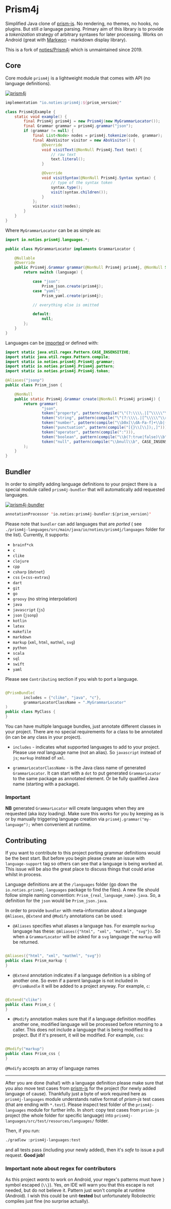 # Prism4j

Simplified Java clone of [prism-js](https://github.com/PrismJS/prism). No rendering, no themes, no hooks, no plugins.
But still _a_ language parsing. Primary aim of this library is to provide a _tokenization_ strategy of arbitrary
syntaxes for later processing. Works on Android (great with [Markwon](https://github.com/noties/Markwon) - markdown
display library).

This is a fork of [noties/Prism4j](https://github.com/noties/Prism4j) which is unmaintained since 2019.

## Core

Core module `prism4j` is a lightweight module that comes with API (no language definitions).

[![prism4j](https://img.shields.io/maven-central/v/io.noties/prism4j.svg?label=prism4j)](http://search.maven.org/#search|ga|1|g%3A%22io.noties%22%20AND%20a%3A%22prism4j%22)

```kotlin
implementation "io.noties:prism4j:${prism_version}"
```

```java
class Prism4jExample {
    static void example() {
        final Prism4j prism4j = new Prism4j(new MyGrammarLocator());
        final Grammar grammar = prism4j.grammar("json");
        if (grammar != null) {
            final List<Node> nodes = prism4j.tokenize(code, grammar);
            final AbsVisitor visitor = new AbsVisitor() {
                @Override
                void visitText(@NonNull Prism4j.Text text) {
                    // raw text
                    text.literal();
                }

                @Override
                void visitSyntax(@NonNull Prism4j.Syntax syntax) {
                    // type of the syntax token
                    syntax.type();
                    visit(syntax.children());
                }
            };
            visitor.visit(nodes);
        }
    }
}
```

Where `MyGrammarLocator` can be as simple as:

```java
import io.noties.prism4j.languages.*;

public class MyGrammarLocator implements GrammarLocator {

    @Nullable
    @Override
    public Prism4j.Grammar grammar(@NonNull Prism4j prism4j, @NonNull String language) {
        return switch (language) {

            case "json":
                Prism_json.create(prism4j);
            case "yaml":
                Prism_yaml.create(prism4j);

            // everything else is omitted

            default:
                null;
        };
    }
}
```

Languages can be [imported](#Bundler) or defined with:

```java
import static java.util.regex.Pattern.CASE_INSENSITIVE;
import static java.util.regex.Pattern.compile;
import static io.noties.prism4j.Prism4j.grammar;
import static io.noties.prism4j.Prism4j.pattern;
import static io.noties.prism4j.Prism4j.token;

@Aliases("jsonp")
public class Prism_json {

    @NonNull
    public static Prism4j.Grammar create(@NonNull Prism4j prism4j) {
        return grammar(
                "json",
                token("property", pattern(compile("\"(?:\\\\.|[^\\\\\"\\r\\n])*\"(?=\\s*:)", CASE_INSENSITIVE))),
                token("string", pattern(compile("\"(?:\\\\.|[^\\\\\"\\r\\n])*\"(?!\\s*:)"), false, true)),
                token("number", pattern(compile("\\b0x[\\dA-Fa-f]+\\b|(?:\\b\\d+\\.?\\d*|\\B\\.\\d+)(?:[Ee][+-]?\\d+)?"))),
                token("punctuation", pattern(compile("[{}\\[\\]);,]"))),
                token("operator", pattern(compile(":"))),
                token("boolean", pattern(compile("\\b(?:true|false)\\b", CASE_INSENSITIVE))),
                token("null", pattern(compile("\\bnull\\b", CASE_INSENSITIVE)))
        );
    }
}
```

## Bundler

In order to simplify adding language definitions to your project there is a special module called `prism4j-bundler` that
will automatically add requested languages.

[![prism4j-bundler](https://img.shields.io/maven-central/v/io.noties/prism4j-bundler.svg?label=prism4j-bundler)](http://search.maven.org/#search|ga|1|g%3A%22io.noties%22%20AND%20a%3A%22prism4j-bundler%22)

```kotlin
annotationProcessor 'io.noties:prism4j-bundler:${prism_version}'
```

Please note that `bundler` can add languages that are _ported_ (
see `./prism4j-languages/src/main/java/io/noties/prism4j/languages` folder for the list). Currently, it supports:

* `brainf*ck`
* `c`
* `clike`
* `clojure`
* `cpp`
* `csharp` (`dotnet`)
* `css` (+`css-extras`)
* `dart`
* `git`
* `go`
* `groovy` (no string interpolation)
* `java`
* `javascript` (`js`)
* `json` (`jsonp`)
* `kotlin`
* `latex`
* `makefile`
* `markdown`
* `markup` (`xml`, `html`, `mathml`, `svg`)
* `python`
* `scala`
* `sql`
* `swift`
* `yaml`

Please see `Contributing` section if you wish to port a language.

```java

@PrismBundle(
        includes = {"clike", "java", "c"},
        grammarLocatorClassName = ".MyGrammarLocator"
)
public class MyClass {
}
```

You can have multiple language bundles, just annotate different classes in your project. There are no special
requirements for a class to be annotated (in can be any class in your project).

* `includes` - indicates what supported languages to add to your project. Please use _real_
  language name (not an alias). So `javascript` instead of `js`; `markup` instead of `xml`.

* `grammarLocatorClassName` - is the Java class name of generated `GrammarLocator`. It can start with a `dot` to put
  generated `GrammarLocator` to the same package as annotated element. Or be fully qualified Java name (starting with a
  package).

### Important

**NB** generated `GrammarLocator` will create languages when they are requested (aka _lazy_ loading). Make sure this
works for you by keeping as is or by manually triggering language creation via `prism4j.grammar("my-language");` when
convenient at runtime.

## Contributing

If you want to contribute to this project porting grammar definitions would be the best start. But before you begin
please create an issue with `language-support` tag so others can see that a language is being worked at. This issue will
be also the great place to discuss things that could arise whilst in process.

Language definitions are at the `/languages` folder (go down the `io.noties.prism4j.languages`
package to find the files). A new file should follow simple naming convention:
`Prism_{real_language_name}.java`. So, a definition for the `json` would be `Prism_json.java`.

In order to provide `bundler` with meta-information about a language `@Aliases`, `@Extend`
and `@Modify` annotations can be used:

* `@Aliases` specifies what aliases a language has. For example `markup` language has
  these: `@Aliases({"html", "xml", "mathml", "svg"})`. So when a `GrammarLocator` will be asked for a `svg` language
  the `markup` will be returned.

```java

@Aliases({"html", "xml", "mathml", "svg"})
public class Prism_markup {
}
```

* `@Extend` annotation indicates if a language definition is a sibling of another one. So even if a parent language is
  not included in `@PrismBundle` it will be added to a project anyway. For example, `c`:

```java

@Extend("clike")
public class Prism_c {
}
```

* `@Modify` annotation makes sure that if a language definition modifies another one, modified language will be
  processed before returning to a caller. This does not include a language that is being modified to a project. But if
  it's present, it will be modified. For example, `css`:

```java

@Modify("markup")
public class Prism_css {
}
```

`@Modify` accepts an array of language names

---

After you are done (haha!) with a language definition please make sure that you also move test cases
from [prism-js](https://github.com/PrismJS/prism) for the project (for newly added language of cause). Thankfully just a
byte of work required here as `prism4j-languages` module understands native format of _prism-js_ test cases (that are
ending with `*.test`). Please inspect test folder of the `prism4j-languages` module for further info. In short: copy
test cases from `prism-js` project (the whole folder for specific language)
into `prism4j-languages/src/test/resources/languages/` folder.

Then, if you run:

```bash
./gradlew :prism4j-languages:test
```

and all tests pass (including your newly added), then it's _safe_ to issue a pull request. **Good job!**

### Important note about regex for contributors

As this project _wants_ to work on Android, your regex's patterns must have `}` symbol escaped (`\\}`). Yes, _an_ IDE
will warn you that this escape is not needed, but do not believe it. Pattern just won't compile at runtime (Android). I
wish this could be unit-**tested** but unfortunately Robolectric compiles just fine (no surprise actually).
